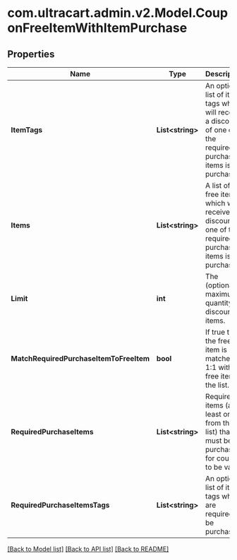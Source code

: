
# com.ultracart.admin.v2.Model.CouponFreeItemWithItemPurchase

## Properties

Name | Type | Description | Notes
------------ | ------------- | ------------- | -------------
**ItemTags** | **List&lt;string&gt;** | An optional list of item tags which will receive a discount of one of the required purchased items is purchased. | [optional] 
**Items** | **List&lt;string&gt;** | A list of free items which will receive a discount if one of the required purchase items is purchased. | [optional] 
**Limit** | **int** | The (optional) maximum quantity of discounted items. | [optional] 
**MatchRequiredPurchaseItemToFreeItem** | **bool** | If true then the free item is matched 1:1 with the free item in the list. | [optional] 
**RequiredPurchaseItems** | **List&lt;string&gt;** | Required items (at least one from the list) that must be purchased for coupon to be valid | [optional] 
**RequiredPurchaseItemsTags** | **List&lt;string&gt;** | An optional list of item tags which are required to be purchased. | [optional] 

[[Back to Model list]](../README.md#documentation-for-models)
[[Back to API list]](../README.md#documentation-for-api-endpoints)
[[Back to README]](../README.md)

